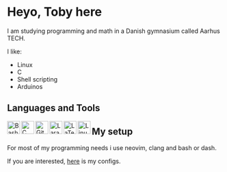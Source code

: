# Heyo, Toby here

I am studying programming and math in a Danish gymnasium called Aarhus TECH.

I like:
* Linux
* C
* Shell scripting
* Arduinos

## Languages and Tools
<!-- <p align="left"> -->
<img align="left" width="30px" height="auto" alt="Bash" title="Bash" src="https://simpleicons.org/icons/gnubash.svg" />

<img align="left" width="30px" height="auto" alt="C" title="C" src="https://simpleicons.org/icons/c.svg" />

<img align="left" width="30px" height="auto" alt="Git" title="Git" src="https://simpleicons.org/icons/git.svg" />

<img align="left" width="30px" height="auto" alt="Laravel" title="Laravel" src="https://simpleicons.org/icons/laravel.svg" />

<img align="left" width="30px" height="auto" alt="LaTex" title="LaTex" src="https://simpleicons.org/icons/latex.svg" />

<img align="left" width="30px" height="auto" alt="Linux" title="Linux" src="https://simpleicons.org/icons/linux.svg" />
<!-- </p> -->

## My setup

For most of my programming needs i use neovim, clang and bash or dash.

If you are interested, [here](https://github.com/sandalbanditten/dotfiles) is my configs.
